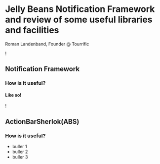 Jelly Beans Notification Framework and review of some useful libraries and facilities
===
Roman Landenband, Founder @ Tourrific

!

Notification Framework
---
### How is it useful?

#### Like so!

!

ActionBarSherlok(ABS)
---

### How is it useful?

* buller 1
* buller 2
* buller 3